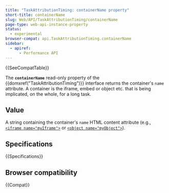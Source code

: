 ```yaml
---
title: "TaskAttributionTiming: containerName property"
short-title: containerName
slug: Web/API/TaskAttributionTiming/containerName
page-type: web-api-instance-property
status:
  - experimental
browser-compat: api.TaskAttributionTiming.containerName
sidebar:
  - apiref:
      - Performance API
---
```


{{SeeCompatTable}}

The **`containerName`** read-only property of the {{domxref("TaskAttributionTiming")}} interface returns the container's `name`
attribute. A container is the iframe, embed or object etc. that is being implicated, on the whole, for a long task.

## Value

A string containing the container's `name` HTML content attribute (e.g., [`<iframe name="myIframe">`](/en-US/docs/Web/HTML/Reference/Elements/iframe#name) or [`<object name="myObject">`](/en-US/docs/Web/HTML/Reference/Elements/object#name)).

## Specifications

{{Specifications}}

## Browser compatibility

{{Compat}}
